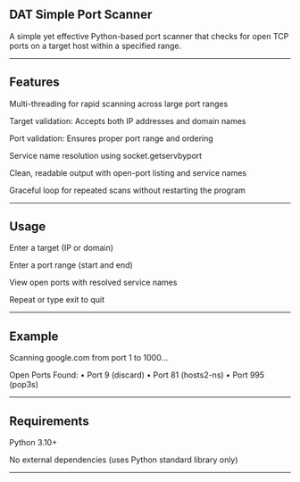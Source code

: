 ## DAT Simple Port Scanner

A simple yet effective Python-based port scanner that checks for open TCP ports on a target host within a specified range. 

---

## Features

Multi-threading for rapid scanning across large port ranges

Target validation: Accepts both IP addresses and domain names

Port validation: Ensures proper port range and ordering

Service name resolution using socket.getservbyport

Clean, readable output with open-port listing and service names

Graceful loop for repeated scans without restarting the program

---

## Usage

Enter a target (IP or domain)

Enter a port range (start and end)

View open ports with resolved service names

Repeat or type exit to quit

---

## Example

Scanning google.com from port 1 to 1000...

Open Ports Found:
  • Port 9   (discard)
  • Port 81  (hosts2-ns)
  • Port 995 (pop3s)

----------------------------------------

## Requirements

Python 3.10+

No external dependencies (uses Python standard library only)

---
